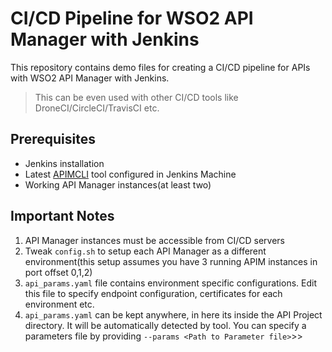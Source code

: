# CI/CD Pipeline for WSO2 API Manager with Jenkins

This repository contains demo files for creating a CI/CD pipeline for APIs with WSO2 API Manager with Jenkins.

> This can be even used with other CI/CD tools like DroneCI/CircleCI/TravisCI etc.

## Prerequisites

- Jenkins installation
- Latest [APIMCLI](https://github.com/wso2/product-apim-tooling/releases) tool configured in Jenkins Machine
- Working API Manager instances(at least two)

## Important Notes

1. API Manager instances must be accessible from CI/CD servers
2. Tweak `config.sh` to setup each API Manager as a different environment(this setup assumes you have 3 running APIM instances in port offset 0,1,2)
3. `api_params.yaml` file contains environment specific configurations. Edit this file to specify endpoint configuration, certificates for each environment etc.
4. `api_params.yaml` can be kept anywhere, in here its inside the API Project directory. It will be automatically detected by tool. You can specify a parameters file by providing `--params <Path to Parameter file>`>>

